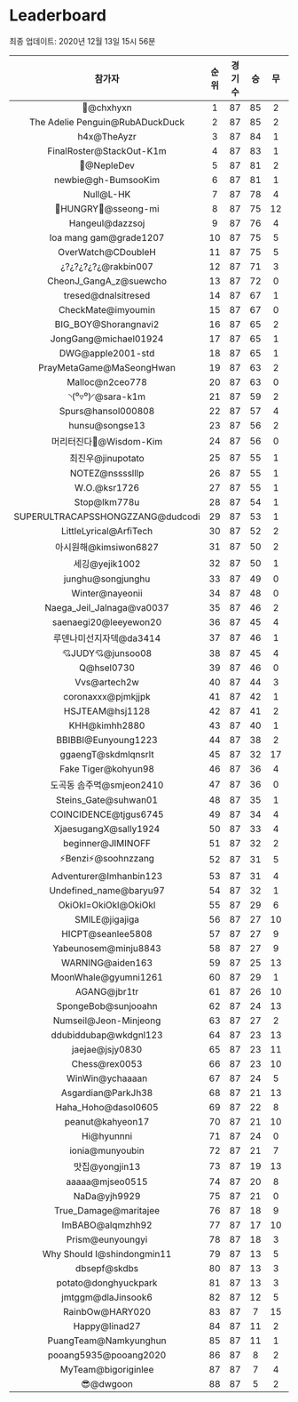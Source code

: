 # Leaderboard
최종 업데이트: 2020년 12월 13일 15시 56분




| 참가자 | 순위 | 경기수 | 승 | 무 | 패 | 승점 |
|:---:|:---:|:---:|:---:|:---:|:---:|:---:|
| 👑@chxhyxn | 1 | 87 | 85 | 2 | 0 | 257 |
| The Adelie Penguin@RubADuckDuck | 2 | 87 | 85 | 2 | 0 | 257 |
| h4x@TheAyzr | 3 | 87 | 84 | 1 | 2 | 253 |
| FinalRoster@StackOut-K1m | 4 | 87 | 83 | 1 | 3 | 250 |
| 🥈@NepleDev | 5 | 87 | 81 | 2 | 4 | 245 |
| newbie@gh-BumsooKim | 6 | 87 | 81 | 1 | 5 | 244 |
| Null@L-HK | 7 | 87 | 78 | 4 | 5 | 238 |
| 🍗HUNGRY🍗@sseong-mi | 8 | 87 | 75 | 12 | 0 | 237 |
| Hangeul@dazzsoj | 9 | 87 | 76 | 4 | 7 | 232 |
| loa mang gam@grade1207 | 10 | 87 | 75 | 5 | 7 | 230 |
| OverWatch@CDoubleH | 11 | 87 | 75 | 5 | 7 | 230 |
| ¿?¿?¿?¿?¿@rakbin007 | 12 | 87 | 71 | 3 | 13 | 216 |
| CheonJ_GangA_z@suewcho | 13 | 87 | 72 | 0 | 15 | 216 |
| tresed@dnalsitresed | 14 | 87 | 67 | 1 | 19 | 202 |
| CheckMate@imyoumin | 15 | 87 | 67 | 0 | 20 | 201 |
| BIG_BOY@Shorangnavi2 | 16 | 87 | 65 | 2 | 20 | 197 |
| JongGang@michael01924 | 17 | 87 | 65 | 1 | 21 | 196 |
| DWG@apple2001-std | 18 | 87 | 65 | 1 | 21 | 196 |
| PrayMetaGame@MaSeongHwan | 19 | 87 | 63 | 2 | 22 | 191 |
| Malloc@n2ceo778 | 20 | 87 | 63 | 0 | 24 | 189 |
| ◝(⁰▿⁰)◜@sara-k1m | 21 | 87 | 59 | 2 | 26 | 179 |
| Spurs@hansol000808 | 22 | 87 | 57 | 4 | 26 | 175 |
| hunsu@songse13 | 23 | 87 | 56 | 2 | 29 | 170 |
| 머리터진다🤯@Wisdom-Kim | 24 | 87 | 56 | 0 | 31 | 168 |
| 최진우@jinupotato | 25 | 87 | 55 | 1 | 31 | 166 |
| NOTEZ@nsssslllp | 26 | 87 | 55 | 1 | 31 | 166 |
| W.O.@ksr1726 | 27 | 87 | 55 | 1 | 31 | 166 |
| Stop@lkm778u | 28 | 87 | 54 | 1 | 32 | 163 |
| SUPERULTRACAPSSHONGZZANG@dudcodi | 29 | 87 | 53 | 1 | 33 | 160 |
| LittleLyrical@ArfiTech | 30 | 87 | 52 | 2 | 33 | 158 |
| 아시원해@kimsiwon6827 | 31 | 87 | 50 | 2 | 35 | 152 |
| 세깅@yejik1002 | 32 | 87 | 50 | 1 | 36 | 151 |
| junghu@songjunghu | 33 | 87 | 49 | 0 | 38 | 147 |
| Winter@nayeonii | 34 | 87 | 48 | 0 | 39 | 144 |
| Naega_Jeil_Jalnaga@va0037 | 35 | 87 | 46 | 2 | 39 | 140 |
| saenaegi20@leeyewon20 | 36 | 87 | 45 | 4 | 38 | 139 |
| 루덴나미선지자덱@da3414 | 37 | 87 | 46 | 1 | 40 | 139 |
| 💘JUDY💘@junsoo08 | 38 | 87 | 45 | 4 | 38 | 139 |
| Q@hsel0730 | 39 | 87 | 46 | 0 | 41 | 138 |
| Vvs@artech2w | 40 | 87 | 44 | 3 | 40 | 135 |
| coronaxxx@pjmkjjpk | 41 | 87 | 42 | 1 | 44 | 127 |
| HSJTEAM@hsj1128 | 42 | 87 | 41 | 2 | 44 | 125 |
| KHH@kimhh2880 | 43 | 87 | 40 | 1 | 46 | 121 |
| BBIBBI@Eunyoung1223 | 44 | 87 | 38 | 2 | 47 | 116 |
| ggaengT@skdmlqnsrlt | 45 | 87 | 32 | 17 | 38 | 113 |
| Fake Tiger@kohyun98 | 46 | 87 | 36 | 4 | 47 | 112 |
| 도곡동 솜주먹@smjeon2410 | 47 | 87 | 36 | 0 | 51 | 108 |
| Steins_Gate@suhwan01 | 48 | 87 | 35 | 1 | 51 | 106 |
| COINCIDENCE@tjgus6745 | 49 | 87 | 34 | 4 | 49 | 106 |
| XjaesugangX@sally1924 | 50 | 87 | 33 | 4 | 50 | 103 |
| beginner@JIMINOFF | 51 | 87 | 32 | 2 | 53 | 98 |
| ⚡Benzi⚡@soohnzzang | 52 | 87 | 31 | 5 | 51 | 98 |
| Adventurer@Imhanbin123 | 53 | 87 | 31 | 4 | 52 | 97 |
| Undefined_name@baryu97 | 54 | 87 | 32 | 1 | 54 | 97 |
| OkiOkl=OkiOkl@OkiOkl | 55 | 87 | 29 | 6 | 52 | 93 |
| SMILE@jigajiga | 56 | 87 | 27 | 10 | 50 | 91 |
| HICPT@seanlee5808 | 57 | 87 | 27 | 9 | 51 | 90 |
| Yabeunosem@minju8843 | 58 | 87 | 27 | 9 | 51 | 90 |
| WARNING@aiden163 | 59 | 87 | 25 | 13 | 49 | 88 |
| MoonWhale@gyumni1261 | 60 | 87 | 29 | 1 | 57 | 88 |
| AGANG@jbr1tr | 61 | 87 | 26 | 10 | 51 | 88 |
| SpongeBob@sunjooahn | 62 | 87 | 24 | 13 | 50 | 85 |
| Numseil@Jeon-Minjeong | 63 | 87 | 27 | 2 | 58 | 83 |
| ddubiddubap@wkdgnl123 | 64 | 87 | 23 | 13 | 51 | 82 |
| jaejae@jsjy0830 | 65 | 87 | 23 | 11 | 53 | 80 |
| Chess@rex0053 | 66 | 87 | 23 | 10 | 54 | 79 |
| WinWin@ychaaaan | 67 | 87 | 24 | 5 | 58 | 77 |
| Asgardian@ParkJh38 | 68 | 87 | 21 | 13 | 53 | 76 |
| Haha_Hoho@dasol0605 | 69 | 87 | 22 | 8 | 57 | 74 |
| peanut@kahyeon17 | 70 | 87 | 21 | 10 | 56 | 73 |
| Hi@hyunnni | 71 | 87 | 24 | 0 | 63 | 72 |
| ionia@munyoubin | 72 | 87 | 21 | 7 | 59 | 70 |
| 맛집@yongjin13 | 73 | 87 | 19 | 13 | 55 | 70 |
| aaaaa@mjseo0515 | 74 | 87 | 20 | 8 | 59 | 68 |
| NaDa@yjh9929 | 75 | 87 | 21 | 0 | 66 | 63 |
| True_Damage@maritajee | 76 | 87 | 18 | 9 | 60 | 63 |
| ImBABO@alqmzhh92 | 77 | 87 | 17 | 10 | 60 | 61 |
| Prism@eunyoungyi | 78 | 87 | 18 | 3 | 66 | 57 |
| Why Should I@shindongmin11 | 79 | 87 | 13 | 5 | 69 | 44 |
| dbsepf@skdbs | 80 | 87 | 13 | 3 | 71 | 42 |
| potato@donghyuckpark | 81 | 87 | 13 | 3 | 71 | 42 |
| jmtggm@dlaJinsook6 | 82 | 87 | 12 | 5 | 70 | 41 |
| RainbOw@HARY020 | 83 | 87 | 7 | 15 | 65 | 36 |
| Happy@linad27 | 84 | 87 | 11 | 2 | 74 | 35 |
| PuangTeam@Namkyunghun | 85 | 87 | 11 | 1 | 75 | 34 |
| pooang5935@pooang2020 | 86 | 87 | 8 | 2 | 77 | 26 |
| MyTeam@bigoriginlee | 87 | 87 | 7 | 4 | 76 | 25 |
| 😎@dwgoon | 88 | 87 | 5 | 2 | 80 | 17 |